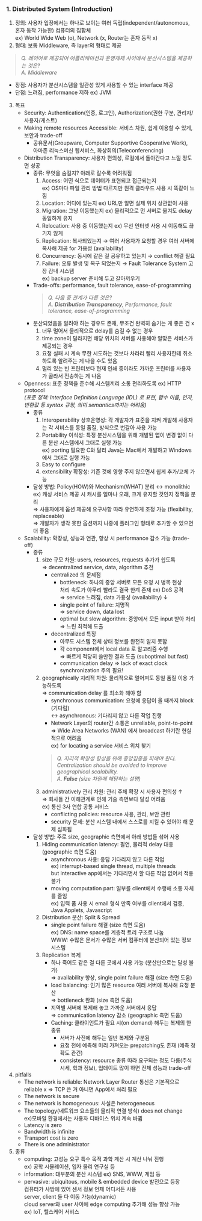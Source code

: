 ### 1. Distributed System (Introduction)
1. 정의: 사용자 입장에서는 하나로 보이는 여러 독립(independent/autonomous, 혼자 동작 가능한) 컴퓨터의 집합체  
   ex) World Wide Web (o), Network (x, Router는 혼자 동작 x)  
2. 형태: 보통 Middleware, 즉 layer의 형태로 제공  
> *Q. 레이어로 제공되어 어플리케이션과 운영체제 사이에서 분산시스템을 제공하는 것은?*  
> *A. Middleware*  
- 장점: 사용자가 분산시스템을 일관성 있게 사용할 수 있는 interface 제공  
- 단점: 느려짐, performance 저하 ex) JVM  
3. 목표  
    - Security: Authentication(인증, 로그인), Authorization(권한 구분, 관리자/사용자/게스트)  
    - Making remote resources Accessible: 서비스 차원, 쉽게 이용할 수 있게, 보안과 trade-off  
        - 공유문서(Groupware, Computer Supportive Cooperative Work),  
        아마존 리눅스머신 웹서비스, 화상회의(Teleconferencing)  
    - Distribution Transparency: 사용자 편의성, 로컬에서 돌아간다고 느낄 정도면 성공  
        - 종류: 무엇을 숨길지? 아래로 갈수록 어려워짐  
          1. Access: 어떤 식으로 데이터가 표현되고 접근되는지  
                ex) OS마다 파일 관리 방법 다르지만 원격 클라우드 사용 시 똑같이 느낌  
          2. Location: 어디에 있는지 ex) URL만 알면 실제 위치 상관없이 사용  
          3. Migration: 그냥 이동했는지 ex) 물리적으로 먼 서버로 옮겨도 delay 동일하게 유지  
          4. Relocation: 사용 중 이동했는지 ex) 무선 인터넷 사용 시 이동해도 끊기지 않게  
          5. Replication: 복사되었는지 → 여러 사용자가 요청할 경우 여러 서버에 복사해 제공 for 가용성 (availability)  
          6. Concurrency: 동시에 같은 걸 공유하고 있는지 → conflict 해결 필요  
          7. Failure: 오류 발생 및 복구 되었는지 → Fault Tolerance System 고장 감내 시스템  
              ex) backup server 준비해 두고 갈아끼우기  
        - Trade-offs: performance, fault tolerance, ease-of-programming  
           > *Q. 다음 중 관계가 다른 것은?*  
           > *A. **Distribution Transparency**, Performance, fault tolerance, ease-of-programming*  
        - 분산되었음을 알려야 하는 경우도 존재, 무조건 완벽히 숨기는 게 좋은 건 x  
           1. 너무 멀어서 물리적으로 delay를 숨길 수 없는 경우  
           2. time zone이 달라지면 해당 위치의 서버를 사용해야 알맞은 서비스가 제공되는 경우  
           3. 요청 실패 시 계속 무한 시도하는 것보다 차라리 빨리 사용자한테 취소하도록 알려주는 게 나을 수도 있음  
           4. 멀리 있는 빈 프린터보다 현재 인쇄 중이라도 가까운 프린터를 사용자가 골라서 전송하는 게 나음  
    - Openness: 표준 정책을 준수해 시스템끼리 소통 편리하도록 ex) HTTP protocol  
      *(표준 정책: Interface Definition Language (IDL) 로 표현, 함수 이름, 인자, 반환값 등 syntax 규정, 의미 semantics까지는 어려움)*
        - 종류  
            1. Interoperability 상호운영성: 각 개발자가 표준을 지켜 개발해 사용자는 각 서비스를 동일 품질, 방식으로 번갈아 사용 가능  
            2. Portability 이식성: 특정 분산시스템을 위해 개발된 앱이 변경 없이 다른 분산 시스템에서 그대로 실행 가능  
                ex) porting 필요한 C와 달리 Java는 Mac에서 개발하고 Windows에서 그대로 실행 가능  
            4. Easy to configure  
            5. extensibility 확장성: 기존 것에 영향 주지 않으면서 쉽게 추가/교체 가능  
        - 달성 방법: Policy(HOW)와 Mechanism(WHAT) 분리 ↔ monolithic  
            ex) 캐싱 서비스 제공 시 캐시를 얼마나 오래, 크게 유지할 것인지 정책을 분리  
            ⇒ 사용자에게 옵션 제공해 요구사항 따라 유연하게 조정 가능 (flexibility, replaceable)  
            ⇒ 개발자가 생각 못한 옵션까지 나중에 플러그인 형태로 추가할 수 있으면 더 좋음  
    - Scalability: 확장성, 성능과 연관, 향상 시 performance 감소 가능 (trade-off)  
        - 종류  
            1. size 규모 차원: users, resources, requests 추가가 쉽도록  
                ⇒ decentralized service, data, algorithm 추천  
                - centralized 의 문제점  
                    - bottleneck: 하나의 중앙 서버로 모든 요청 시 병목 현상  
                        처리 속도가 아무리 빨라도 결국 한계 존재 ex) DoS 공격  
                        ⇒ service 느려짐, data 가용성 (availability) ↓  
                    - single point of failure: 치명적  
                        ⇒ service down, data lost  
                    - optimal but slow algorithm: 중앙에서 모든 input 받아 처리  
                        ⇒ 느린 최적해 도출  
                - decentralized 특징  
                    - 아무도 시스템 전체 상태 정보를 완전히 알지 못함  
                    - 각 component에서 local data 로 알고리즘 수행  
                        ⇒ 빠르게 적당히 쓸만한 결과 도출 (suboptimal but fast)  
                    - communication delay ⇒ lack of exact clock synchronization 주의 필요!  
            2. geographically 지리적 차원: 물리적으로 멀어져도 동일 품질 이용 가능하도록  
                ⇒ communication delay 를 최소화 해야 함  
                - synchronous communication: 요청에 응답이 올 때까지 block (기다림)  
                    ↔ asynchronous: 기다리지 않고 다른 작업 진행  
                - Network Layer의 router간 소통은 unreliable, point-to-point  
                ⇒ Wide Area Networks (WAN) 에서 broadcast 하기란 현실적으로 어려움  
                    ex) for locating a service 서비스 위치 찾기  
                > *Q. 지리적 확장성 향상을 위해 중앙집중을 피해야 한다.  
                > Centralization should be avoided to improve geographical scalability.  
                > A. **False** (size 차원에 해당하는 설명)*  
            3. administratively 관리 차원: 관리 주체 확장 시 사용자 편의성 ↑  
                ⇒ 회사들 간 이해관계로 인해 기술 측면보다 달성 어려움  
                ex) 통신 3사 연합 공통 서비스  
                - conflicting policies: resource 사용, 관리, 보안 관련  
                - security 문제: 분산 시스템 내에서 스스로를 지킬 수 있어야 해 문제 심화됨  
        - 달성 방법: 주로 size, geographic 측면에서 아래 방법들 섞어 사용  
            1. Hiding communication latency: 필연, 물리적 delay 대응 (geographic 측면 도움)  
                - asynchronous 사용: 응답 기다리지 않고 다른 작업  
                    ex) interrupt-based single thread, multiple threads  
                    but interactive app에서는 기다리면서 할 다른 작업 없어서 적용 불가  
                - moving computation part: 일부를 client에서 수행해 소통 자체를 줄임  
                    ex) 입력 폼 사용 시 email 형식 만족 여부를 client에서 검증,   
                    Java Applets, Javascript  
            2. Distribution 분산: Split & Spread  
                - single point failure 해결 (size 측면 도움)  
                    ex) DNS: name space를 계층적 트리 구조로 나눔  
                    WWW: 수많은 문서가 수많은 서버 컴퓨터에 분산되어 있는 정보 시스템  
            3. Replication 복제  
                - 하나 죽어도 같은 걸 다른 곳에서 사용 가능 (분산만으로는 달성 불가)  
                ⇒ availability 향상, single point failure 해결 (size 측면 도움)  
                - load balancing: 인기 많은 resource 여러 서버에 복사해 요청 분산  
                    ⇒ bottleneck 완화 (size 측면 도움)  
                - 지역별 서버에 복제해 놓고 가까운 서버에서 응답  
                    ⇒ communication latency 감소 (geographic 측면 도움)  
                - Caching: 클라이언트가 필요 시(on demand) 해두는 복제의 한 종류  
                    - 서버가 사전에 해두는 일반 복제와 구분됨  
                    - 요청 전에 예측해 미리 가져오는 prepatching도 존재 (예측 정확도 관건)  
                    - consistency: resource 종류 따라 요구되는 정도 다름(주식 시세, 학과 정보), 업데이트 많이 하면 전체 성능과 trade-off  
6. pitfalls
    - The network is reliable: Network Layer Router 통신은 기본적으로 reliable x ⇒ TCP 쓴 거 아니면 App에서 처리 필요
    - The network is secure
    - The network is homogeneous: 사실은 heterogeneous
    - The topology(네트워크 요소들의 물리적 연결 방식) does not change  
      ex)모바일 환경에서는 사용자 디바이스 위치 계속 바뀜
    - Latency is zero
    - Bandwidth is infinite
    - Transport cost is zero
    - There is one administrator
7. 종류
    - computing: 고성능 요구 특수 목적 과학 계산 시 계산 나눠 진행  
        ex) 공학 시뮬레이션, 입자 물리 연구실 등  
    - information: 대부분의 분산 시스템 ex) SNS, WWW, 게임 등  
    - pervasive: ubiquitous, mobile & embedded device 발전으로 등장  
        컴퓨터가 사방에 있어 센서 정보 언제 어디서든 사용  
        server, client 둘 다 이동 가능(dynamic)  
        cloud server와 user 사이에 edge computing 추가해 성능 향상 가능  
        ex) IoT, 헬스케어 서비스  
